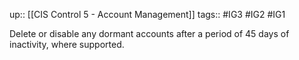 up:: [[CIS Control 5 - Account Management]]
tags:: #IG3 #IG2 #IG1

Delete or disable any dormant accounts after a period of 45 days of inactivity, where supported.